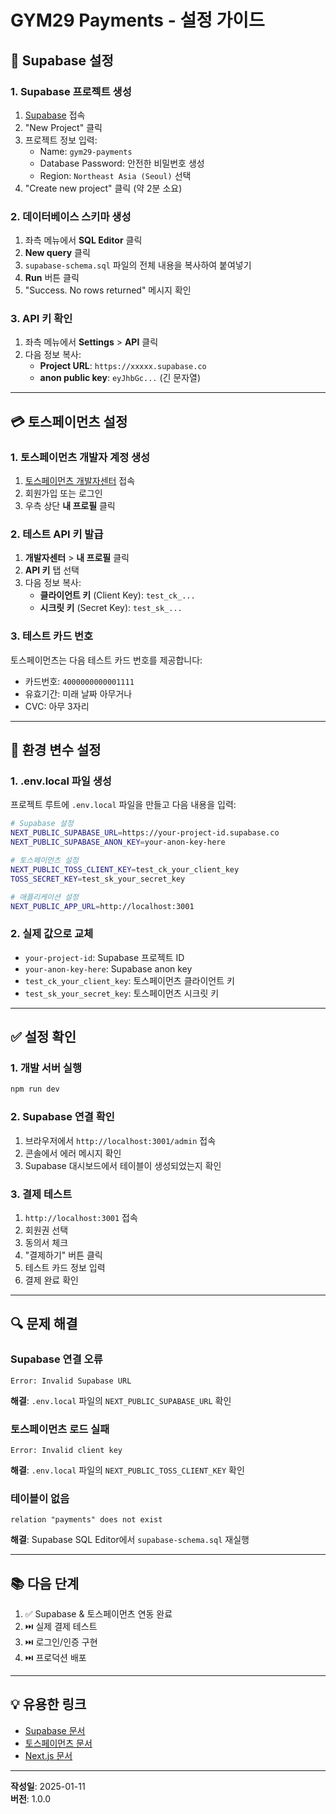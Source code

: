 # GYM29 Payments - 설정 가이드

## 🚀 Supabase 설정

### 1. Supabase 프로젝트 생성
1. [Supabase](https://supabase.com) 접속
2. "New Project" 클릭
3. 프로젝트 정보 입력:
   - Name: `gym29-payments`
   - Database Password: 안전한 비밀번호 생성
   - Region: `Northeast Asia (Seoul)` 선택
4. "Create new project" 클릭 (약 2분 소요)

### 2. 데이터베이스 스키마 생성
1. 좌측 메뉴에서 **SQL Editor** 클릭
2. **New query** 클릭
3. `supabase-schema.sql` 파일의 전체 내용을 복사하여 붙여넣기
4. **Run** 버튼 클릭
5. "Success. No rows returned" 메시지 확인

### 3. API 키 확인
1. 좌측 메뉴에서 **Settings** > **API** 클릭
2. 다음 정보 복사:
   - **Project URL**: `https://xxxxx.supabase.co`
   - **anon public key**: `eyJhbGc...` (긴 문자열)

---

## 💳 토스페이먼츠 설정

### 1. 토스페이먼츠 개발자 계정 생성
1. [토스페이먼츠 개발자센터](https://developers.tosspayments.com) 접속
2. 회원가입 또는 로그인
3. 우측 상단 **내 프로필** 클릭

### 2. 테스트 API 키 발급
1. **개발자센터** > **내 프로필** 클릭
2. **API 키** 탭 선택
3. 다음 정보 복사:
   - **클라이언트 키** (Client Key): `test_ck_...`
   - **시크릿 키** (Secret Key): `test_sk_...`

### 3. 테스트 카드 번호
토스페이먼츠는 다음 테스트 카드 번호를 제공합니다:
- 카드번호: `4000000000001111`
- 유효기간: 미래 날짜 아무거나
- CVC: 아무 3자리

---

## 🔧 환경 변수 설정

### 1. .env.local 파일 생성
프로젝트 루트에 `.env.local` 파일을 만들고 다음 내용을 입력:

```bash
# Supabase 설정
NEXT_PUBLIC_SUPABASE_URL=https://your-project-id.supabase.co
NEXT_PUBLIC_SUPABASE_ANON_KEY=your-anon-key-here

# 토스페이먼츠 설정
NEXT_PUBLIC_TOSS_CLIENT_KEY=test_ck_your_client_key
TOSS_SECRET_KEY=test_sk_your_secret_key

# 애플리케이션 설정
NEXT_PUBLIC_APP_URL=http://localhost:3001
```

### 2. 실제 값으로 교체
- `your-project-id`: Supabase 프로젝트 ID
- `your-anon-key-here`: Supabase anon key
- `test_ck_your_client_key`: 토스페이먼츠 클라이언트 키
- `test_sk_your_secret_key`: 토스페이먼츠 시크릿 키

---

## ✅ 설정 확인

### 1. 개발 서버 실행
```bash
npm run dev
```

### 2. Supabase 연결 확인
1. 브라우저에서 `http://localhost:3001/admin` 접속
2. 콘솔에서 에러 메시지 확인
3. Supabase 대시보드에서 테이블이 생성되었는지 확인

### 3. 결제 테스트
1. `http://localhost:3001` 접속
2. 회원권 선택
3. 동의서 체크
4. "결제하기" 버튼 클릭
5. 테스트 카드 정보 입력
6. 결제 완료 확인

---

## 🔍 문제 해결

### Supabase 연결 오류
```
Error: Invalid Supabase URL
```
**해결**: `.env.local` 파일의 `NEXT_PUBLIC_SUPABASE_URL` 확인

### 토스페이먼츠 로드 실패
```
Error: Invalid client key
```
**해결**: `.env.local` 파일의 `NEXT_PUBLIC_TOSS_CLIENT_KEY` 확인

### 테이블이 없음
```
relation "payments" does not exist
```
**해결**: Supabase SQL Editor에서 `supabase-schema.sql` 재실행

---

## 📚 다음 단계

1. ✅ Supabase & 토스페이먼츠 연동 완료
2. ⏭️ 실제 결제 테스트
3. ⏭️ 로그인/인증 구현
4. ⏭️ 프로덕션 배포

---

## 💡 유용한 링크

- [Supabase 문서](https://supabase.com/docs)
- [토스페이먼츠 문서](https://docs.tosspayments.com)
- [Next.js 문서](https://nextjs.org/docs)

---

**작성일**: 2025-01-11  
**버전**: 1.0.0


